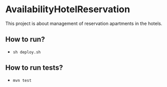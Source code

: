 # AvailabilityHotelReservation

This project is about management of reservation apartments in the hotels.

## How to run?

* ```sh deploy.sh```

## How to run tests?

* ```mvn test```